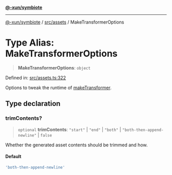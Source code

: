 [**@-xun/symbiote**](../../../README.md)

***

[@-xun/symbiote](../../../README.md) / [src/assets](../README.md) / MakeTransformerOptions

# Type Alias: MakeTransformerOptions

> **MakeTransformerOptions**: `object`

Defined in: [src/assets.ts:322](https://github.com/Xunnamius/symbiote/blob/97e44b70bbc4b25fd28c3641586a9d18f95d8540/src/assets.ts#L322)

Options to tweak the runtime of [makeTransformer](../functions/makeTransformer.md).

## Type declaration

### trimContents?

> `optional` **trimContents**: `"start"` \| `"end"` \| `"both"` \| `"both-then-append-newline"` \| `false`

Whether the generated asset contents should be trimmed and how.

#### Default

```ts
'both-then-append-newline'
```
